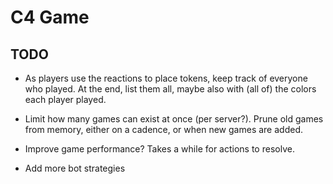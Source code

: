 # C4 Game

## TODO

- As players use the reactions to place tokens, keep track of everyone who played.
  At the end, list them all, maybe also with (all of) the colors each player played.

- Limit how many games can exist at once (per server?). Prune old games from memory, either
  on a cadence, or when new games are added.

- Improve game performance? Takes a while for actions to resolve.

- Add more bot strategies
